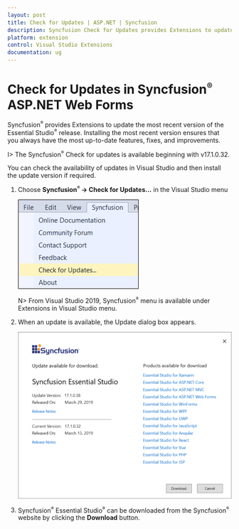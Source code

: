 ```yaml
---
layout: post
title: Check for Updates | ASP.NET | Syncfusion
description: Syncfusion Check for Updates provides Extensions to update most recent version of the Essential Studio release.
platform: extension
control: Visual Studio Extensions
documentation: ug
---
```


# Check for Updates in Syncfusion<sup style="font-size:70%">&reg;</sup> ASP.NET Web Forms

Syncfusion<sup style="font-size:70%">&reg;</sup> provides Extensions to update the most recent version of the Essential Studio<sup style="font-size:70%">&reg;</sup> release. Installing the most recent version ensures that you always have the most up-to-date features, fixes, and improvements.

I> The Syncfusion<sup style="font-size:70%">&reg;</sup> Check for updates is available beginning with v17.1.0.32.

You can check the availability of updates in Visual Studio and then install the update version if required.

1. Choose **Syncfusion<sup style="font-size:70%">&reg;</sup> -> Check for Updates…** in the Visual Studio menu

   ![Syncfusion check for updates menu](Check-for-Updates_images/Check-for-Updates_images-img1.png)

   N> From Visual Studio 2019, Syncfusion<sup style="font-size:70%">&reg;</sup> menu is available under Extensions in Visual Studio menu.
   
2. When an update is available, the Update dialog box appears.

   ![Syncfusion check for updates wizard](Check-for-Updates_images/Check-for-Updates_images-img2.png)

3. Syncfusion<sup style="font-size:70%">&reg;</sup> Essential Studio<sup style="font-size:70%">&reg;</sup> can be downloaded from the Syncfusion<sup style="font-size:70%">&reg;</sup> website by clicking the **Download** button.
